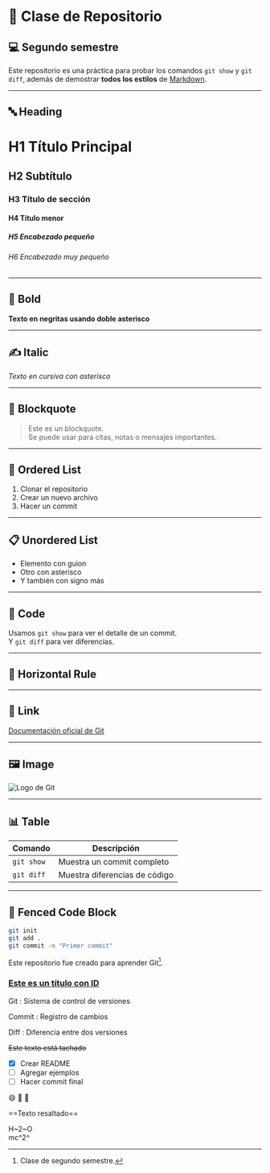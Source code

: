 # 📘 Clase de Repositorio

## 💻 Segundo semestre

Este repositorio es una práctica para probar los comandos `git show` y `git diff`, además de demostrar **todos los estilos** de [Markdown](https://www.markdownguide.org/cheat-sheet/).

---

## 🔤 Heading

# H1 Título Principal  
## H2 Subtítulo  
### H3 Título de sección  
#### H4 Título menor  
##### H5 Encabezado pequeño  
###### H6 Encabezado muy pequeño

---

## 💪 Bold

**Texto en negritas usando doble asterisco**  

---

## ✍️ Italic

*Texto en cursiva con asterisco*  

---

## 💬 Blockquote

> Este es un blockquote.  
> Se puede usar para citas, notas o mensajes importantes.

---

## 🔢 Ordered List

1. Clonar el repositorio
2. Crear un nuevo archivo
3. Hacer un commit

---

## 📋 Unordered List

- Elemento con guion
- Otro con asterisco
- Y también con signo más

---

## 🔣 Code

Usamos `git show` para ver el detalle de un commit.  
Y `git diff` para ver diferencias.

---

## 🧱 Horizontal Rule

---

## 🔗 Link

[Documentación oficial de Git](https://git-scm.com/doc)

---

## 🖼️ Image

![Logo de Git](https://git-scm.com/images/logos/downloads/Git-Icon-1788C.png)

---

## 📊 Table

| Comando    | Descripción                  |
|------------|------------------------------|
| `git show` | Muestra un commit completo   |
| `git diff` | Muestra diferencias de código|

---

## 🔐 Fenced Code Block

```bash
git init
git add .
git commit -m "Primer commit"
```

Este repositorio fue creado para aprender Git[^1].

[^1]: Clase de segundo semestre.

### [Este es un título con ID](#0903)

Git
: Sistema de control de versiones

Commit
: Registro de cambios

Diff
: Diferencia entre dos versiones

~~Este texto está tachado~~

- [x] Crear README
- [ ] Agregar ejemplos
- [ ] Hacer commit final

:smile: :rocket: :tada:

==Texto resaltado==

H~2~O  
mc^2^
